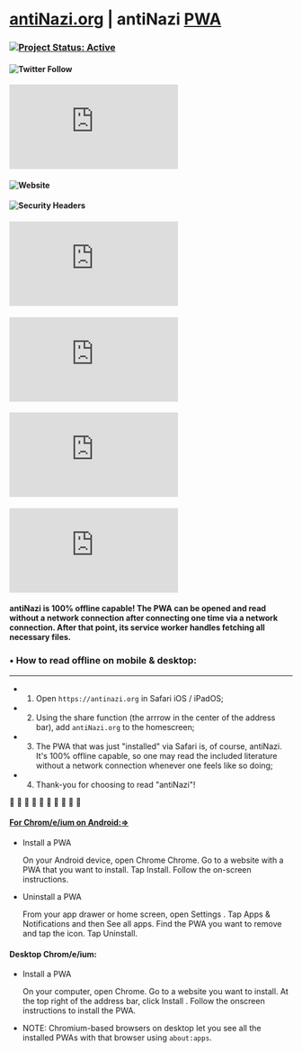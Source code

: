 # [antiNazi.org](https://antinazi.org) | antiNazi [PWA](https://support.google.com/chrome/answer/9658361)
###  [![Project Status: Active](https://www.repostatus.org/badges/latest/active.svg)](https://www.repostatus.org/#active)
#### ![Twitter Follow](https://img.shields.io/twitter/follow/DeVoltairine?&style=social)
#### ![Chromium HSTS preload](https://img.shields.io/hsts/preload/antinazi.org?logo=googlechrome&style=social)
#### ![Website](https://img.shields.io/website?&logo=debian&url=https%3A%2F%2Fantinazi.org&style=social)
#### ![Security Headers](https://img.shields.io/security-headers?style=social&url=https%3A%2F%2Fantinazi.org)
#### ![Mozilla HTTP Observatory Grade](https://img.shields.io/mozilla-observatory/grade-score/antinazi.org?&logo=mozilla&style=social)
#### ![GitHub code size in bytes](https://img.shields.io/github/languages/code-size/Antifa-Productions/antiNazi.org)
#### ![GitHub repo file count](https://img.shields.io/github/directory-file-count/Antifa-Productions/antiNazi.org)
#### ![Top Language](https://img.shields.io/github/languages/top/Antifa-Productions/antiNazi.org?style=flat)
#### **antiNazi** is 100% offline capable! The PWA can be opened and read without a network connection after connecting one time via a network connection. After that point, its service worker handles fetching all necessary files.

### • How to read offline on mobile & desktop:

---

- 1. Open `https://antinazi.org` in Safari iOS / iPadOS;

- 2. Using the share function (the arrrow in the center of the address bar), add `antiNazi.org` to the homescreen;

- 3. The PWA that was just "installed" via Safari is, of course, antiNazi. It's 100% offline capable, so one may read the included literature without a network connection whenever one feels like so doing;

- 4. Thank-you for choosing to read "antiNazi"!

 🏴 🏴 🏴 🏴 🏴 🏴 🏴 🏴 🏴 🏴

#### [For Chrom/e/ium on Android:=>](https://support.google.com/chrome/answer/9658361)

- Install a PWA

  On your Android device, open Chrome Chrome. Go to a website with a PWA that you want to install. Tap Install. Follow the on-screen instructions.

- Uninstall a PWA

  From your app drawer or home screen, open Settings . Tap Apps & Notifications and then See all apps. Find the PWA you want to remove and tap the icon. Tap Uninstall.

#### Desktop Chrom/e/ium:

- Install a PWA

  On your computer, open Chrome. Go to a website you want to install. At the top right of the address bar, click Install . Follow the onscreen instructions to install the PWA.

- NOTE: Chromium-based browsers on desktop let you see all the installed PWAs with that browser using `about:apps`.
